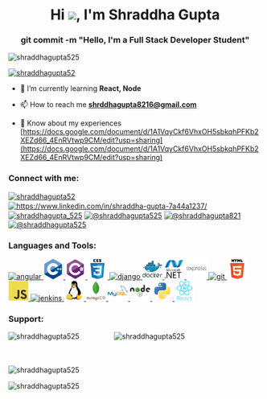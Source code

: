 <h1 align="center">Hi <img src="https://raw.githubusercontent.com/iampavangandhi/iampavangandhi/master/gifs/Hi.gif" width="30px">, I'm Shraddha Gupta</h1>
<h3 align="center">git commit -m "Hello, I'm a Full Stack Developer Student"</h3>

<p align="left"> <img src="https://komarev.com/ghpvc/?username=shraddhagupta525&label=Profile%20views&color=0e75b6&style=flat" alt="shraddhagupta525" /> </p>

<p align="left"> <a href="https://twitter.com/shraddhagupta52" target="blank"><img src="https://img.shields.io/twitter/follow/shraddhagupta52?logo=twitter&style=for-the-badge" alt="shraddhagupta52" /></a> </p>

- 🌱 I’m currently learning **React, Node**

- 📫 How to reach me **shrddhagupta8216@gmail.com**

- 📄 Know about my experiences [https://docs.google.com/document/d/1A1VqyCkf6VhxOH5sbkqhPFKb2XEZd66_4EnRVtwp9CM/edit?usp=sharing](https://docs.google.com/document/d/1A1VqyCkf6VhxOH5sbkqhPFKb2XEZd66_4EnRVtwp9CM/edit?usp=sharing)

<h3 align="left">Connect with me:</h3>
<p align="left">
<a href="https://twitter.com/shraddhagupta52" target="blank"><img align="center" src="https://raw.githubusercontent.com/rahuldkjain/github-profile-readme-generator/master/src/images/icons/Social/twitter.svg" alt="shraddhagupta52" height="30" width="40" /></a>
<a href="https://linkedin.com/in/https://www.linkedin.com/in/shraddha-gupta-7a44a1237/" target="blank"><img align="center" src="https://raw.githubusercontent.com/rahuldkjain/github-profile-readme-generator/master/src/images/icons/Social/linked-in-alt.svg" alt="https://www.linkedin.com/in/shraddha-gupta-7a44a1237/" height="30" width="40" /></a>
<a href="https://instagram.com/shraddhagupta_525" target="blank"><img align="center" src="https://raw.githubusercontent.com/rahuldkjain/github-profile-readme-generator/master/src/images/icons/Social/instagram.svg" alt="shraddhagupta_525" height="30" width="40" /></a>
<a href="https://medium.com/@shraddhagupta525" target="blank"><img align="center" src="https://raw.githubusercontent.com/rahuldkjain/github-profile-readme-generator/master/src/images/icons/Social/medium.svg" alt="@shraddhagupta525" height="30" width="40" /></a>
<a href="https://www.hackerrank.com/@shraddhagupta821" target="blank"><img align="center" src="https://raw.githubusercontent.com/rahuldkjain/github-profile-readme-generator/master/src/images/icons/Social/hackerrank.svg" alt="@shraddhagupta821" height="30" width="40" /></a>
<a href="https://www.leetcode.com/@shraddhagupta525" target="blank"><img align="center" src="https://raw.githubusercontent.com/rahuldkjain/github-profile-readme-generator/master/src/images/icons/Social/leet-code.svg" alt="@shraddhagupta525" height="30" width="40" /></a>
</p>

<h3 align="left">Languages and Tools:</h3>
<p align="left"> <a href="https://angular.io" target="_blank" rel="noreferrer"> <img src="https://angular.io/assets/images/logos/angular/angular.svg" alt="angular" width="40" height="40"/> </a> <a href="https://www.w3schools.com/cpp/" target="_blank" rel="noreferrer"> <img src="https://raw.githubusercontent.com/devicons/devicon/master/icons/cplusplus/cplusplus-original.svg" alt="cplusplus" width="40" height="40"/> </a> <a href="https://www.w3schools.com/cs/" target="_blank" rel="noreferrer"> <img src="https://raw.githubusercontent.com/devicons/devicon/master/icons/csharp/csharp-original.svg" alt="csharp" width="40" height="40"/> </a> <a href="https://www.w3schools.com/css/" target="_blank" rel="noreferrer"> <img src="https://raw.githubusercontent.com/devicons/devicon/master/icons/css3/css3-original-wordmark.svg" alt="css3" width="40" height="40"/> </a> <a href="https://www.djangoproject.com/" target="_blank" rel="noreferrer"> <img src="https://cdn.worldvectorlogo.com/logos/django.svg" alt="django" width="40" height="40"/> </a> <a href="https://www.docker.com/" target="_blank" rel="noreferrer"> <img src="https://raw.githubusercontent.com/devicons/devicon/master/icons/docker/docker-original-wordmark.svg" alt="docker" width="40" height="40"/> </a> <a href="https://dotnet.microsoft.com/" target="_blank" rel="noreferrer"> <img src="https://raw.githubusercontent.com/devicons/devicon/master/icons/dot-net/dot-net-original-wordmark.svg" alt="dotnet" width="40" height="40"/> </a> <a href="https://expressjs.com" target="_blank" rel="noreferrer"> <img src="https://raw.githubusercontent.com/devicons/devicon/master/icons/express/express-original-wordmark.svg" alt="express" width="40" height="40"/> </a> <a href="https://git-scm.com/" target="_blank" rel="noreferrer"> <img src="https://www.vectorlogo.zone/logos/git-scm/git-scm-icon.svg" alt="git" width="40" height="40"/> </a> <a href="https://www.w3.org/html/" target="_blank" rel="noreferrer"> <img src="https://raw.githubusercontent.com/devicons/devicon/master/icons/html5/html5-original-wordmark.svg" alt="html5" width="40" height="40"/> </a> <a href="https://developer.mozilla.org/en-US/docs/Web/JavaScript" target="_blank" rel="noreferrer"> <img src="https://raw.githubusercontent.com/devicons/devicon/master/icons/javascript/javascript-original.svg" alt="javascript" width="40" height="40"/> </a> <a href="https://www.jenkins.io" target="_blank" rel="noreferrer"> <img src="https://www.vectorlogo.zone/logos/jenkins/jenkins-icon.svg" alt="jenkins" width="40" height="40"/> </a> <a href="https://www.linux.org/" target="_blank" rel="noreferrer"> <img src="https://raw.githubusercontent.com/devicons/devicon/master/icons/linux/linux-original.svg" alt="linux" width="40" height="40"/> </a> <a href="https://www.mongodb.com/" target="_blank" rel="noreferrer"> <img src="https://raw.githubusercontent.com/devicons/devicon/master/icons/mongodb/mongodb-original-wordmark.svg" alt="mongodb" width="40" height="40"/> </a> <a href="https://www.mysql.com/" target="_blank" rel="noreferrer"> <img src="https://raw.githubusercontent.com/devicons/devicon/master/icons/mysql/mysql-original-wordmark.svg" alt="mysql" width="40" height="40"/> </a> <a href="https://nodejs.org" target="_blank" rel="noreferrer"> <img src="https://raw.githubusercontent.com/devicons/devicon/master/icons/nodejs/nodejs-original-wordmark.svg" alt="nodejs" width="40" height="40"/> </a> <a href="https://www.python.org" target="_blank" rel="noreferrer"> <img src="https://raw.githubusercontent.com/devicons/devicon/master/icons/python/python-original.svg" alt="python" width="40" height="40"/> </a> <a href="https://reactjs.org/" target="_blank" rel="noreferrer"> <img src="https://raw.githubusercontent.com/devicons/devicon/master/icons/react/react-original-wordmark.svg" alt="react" width="40" height="40"/> </a> </p>

<h3 align="left">Support:</h3>
<p><a href="https://www.buymeacoffee.com/shraddhagupta525"> <img align="left" src="https://cdn.buymeacoffee.com/buttons/v2/default-yellow.png" height="50" width="210" alt="shraddhagupta525" /></a><a href="https://ko-fi.com/shraddhagupta525"> <img align="left" src="https://cdn.ko-fi.com/cdn/kofi3.png?v=3" height="50" width="210" alt="shraddhagupta525" /></a></p><br><br>

<p>&nbsp;<img align="center" src="https://github-readme-stats.vercel.app/api?username=shraddhagupta525&show_icons=true&locale=en" alt="shraddhagupta525" /></p>

<p><img align="center" src="https://github-readme-streak-stats.herokuapp.com/?user=shraddhagupta525&" alt="shraddhagupta525" /></p>
